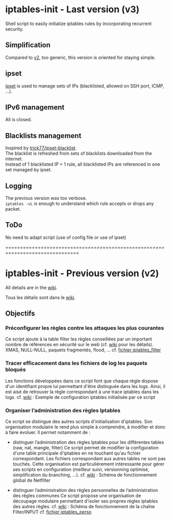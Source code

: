 
iptables-init - Last version (v3)
=================================
Shell script to easily initialize iptables rules by incorporating recurrent security.

Simplification
--------------
Compared to [v2](https://github.com/BorX/iptables-init/tree/v2.1), too generic, this version is oriented for staying simple.

ipset
-----
[ipset](http://ipset.netfilter.org/) is used to manage sets of IPs (blacklisted, allowed on SSH port, ICMP, ...).

IPv6 management
---------------
All is closed.

Blacklists management
---------------------
Inspired by [trick77/ipset-blacklist](https://github.com/trick77/ipset-blacklist).  
The blacklist is refreshed from sets of blacklists downloaded from the internet.  
Instead of 1 blacklisted IP = 1 rule, all blacklisted IPs are referenced in one set managed by ipset.

Logging
-------
The previous version was too verbose.  
`iptables -vL` is enough to understand which rule accepts or drops any packet.

ToDo
----
No need to adapt script (use of config file or use of ipset)


===============================================================================


iptables-init - Previous version (v2)
=====================================

All details are in the [wiki](https://github.com/BorX/iptables-init/wiki).

Tous les détails sont dans le [wiki](https://github.com/BorX/iptables-init/wiki).


Objectifs
---------

### Préconfigurer les règles contre les attaques les plus courantes
Ce script ajoute à la table filter les règles conseillées par un important nombre de références en sécurité sur le web (cf. [wiki](https://github.com/BorX/iptables-init/wiki) pour les détails).
XMAS, NULL-NULL, paquets fragmentés, flood, ...
cf. [fichier iptables_filter](https://github.com/BorX/iptables-init/blob/master/iptables_filter)


### Tracer efficacement dans les fichiers de log les paquets bloqués
Les fonctions développées dans ce script font que chaque règle dispose d'un identifiant propre lui permettant d'être distinguée dans les logs.
Ainsi, il est aisé de retrouver la règle correspondant à une trace iptables dans les logs.
cf. [wiki](https://github.com/BorX/iptables-init/wiki) : Exemple de configuration iptables initialisée par ce script


### Organiser l’administration des règles Iptables

Ce script se distingue des autres scripts d'initialisation d'iptables.
Son organisation modulaire le rend plus simple à comprendre, à modifier et donc à faire évoluer.
Il permet notamment de :

- distinguer l’administration des règles Iptables pour les différentes tables (raw, nat, mangle, filter)
Ce script permet de modifier la configuration d'une table principale d'iptables en ne touchant qu'au fichier correspondant.  Les fichiers correspondant aux autres tables ne sont pas touchés.
Cette organisation est particulièrement intéressante pour gérer ses scripts en configuration (meilleur suivi, versionning optimisé, simplification du branching, ...).
cf. [wiki](https://github.com/BorX/iptables-init/wiki) : Schéma de fonctionnement global de Netfilter

- distinguer l’administration des règles personnelles de l’administration des règles communes
Ce script propose une organisation de découpage modulaire permettant d'isoler ses propres règles iptables des autres règles.
cf. [wiki](https://github.com/BorX/iptables-init/wiki) : Schéma de fonctionnement de la chaîne Filter/INPUT
cf. [fichier iptables_perso](https://github.com/BorX/iptables-init/blob/master/iptables_perso)

